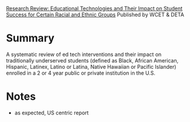 [Research Review: Educational Technologies and Their Impact on Student Success for Certain Racial and Ethnic Groups](docs\Research-Review-Educational-Technologies-and-Their-Impact-on-Student-Success-for-Certain-Racial-and-Ethnic-Groups.pdf)
Published by WCET & DETA

# Summary
A systematic review of ed tech interventions and their impact on traditionally underserved students (defined as Black, African American, Hispanic, Latinex, Latino or Latina, Native Hawaiian or Pacific Islander) enrolled in a 2 or 4 year public or private institution in the U.S.


# Notes
- as expected, US centric report
